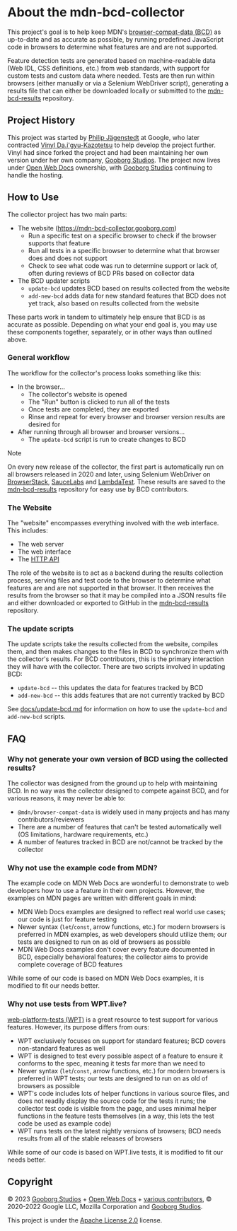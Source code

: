 # About the mdn-bcd-collector

This project's goal is to help keep MDN's [browser-compat-data (BCD)](https://github.com/mdn/browser-compat-data) as up-to-date and as accurate as possible, by running predefined JavaScript code in browsers to determine what features are and are not supported.

Feature detection tests are generated based on machine-readable data (Web IDL, CSS definitions, etc.) from web standards, with support for custom tests and custom data where needed. Tests are then run within browsers (either manually or via a Selenium WebDriver script), generating a results file that can either be downloaded locally or submitted to the [mdn-bcd-results](https://github.com/openwebdocs/mdn-bcd-results) repository.

## Project History

This project was started by [Philip Jägenstedt](https://foolip.org/) at Google, who later contracted [Vinyl Da.i'gyu-Kazotetsu](https://www.queengoob.org) to help develop the project further. Vinyl had since forked the project and had been maintaining her own version under her own company, [Gooborg Studios](https://www.gooborg.com). The project now lives under [Open Web Docs](https://www.openwebdocs.org) ownership, with [Gooborg Studios](https://www.gooborg.com) continuing to handle the hosting.

## How to Use

The collector project has two main parts:

- The website (https://mdn-bcd-collector.gooborg.com)
  - Run a specific test on a specific browser to check if the browser supports that feature
  - Run all tests in a specific browser to determine what that browser does and does not support
  - Check to see what code was run to determine support or lack of, often during reviews of BCD PRs based on collector data
- The BCD updater scripts
  - `update-bcd` updates BCD based on results collected from the website
  - `add-new-bcd` adds data for new standard features that BCD does not yet track, also based on results collected from the website

These parts work in tandem to ultimately help ensure that BCD is as accurate as possible. Depending on what your end goal is, you may use these components together, separately, or in other ways than outlined above.

### General workflow

The workflow for the collector's process looks something like this:

- In the browser...
  - The collector's website is opened
  - The "Run" button is clicked to run all of the tests
  - Once tests are completed, they are exported
  - Rinse and repeat for every browser and browser version results are desired for
- After running through all browser and browser versions...
  - The `update-bcd` script is run to create changes to BCD

> [!NOTE]
> On every new release of the collector, the first part is automatically run on all browsers released in 2020 and later, using Selenium WebDriver on [BrowserStack](https://www.browserstack.com/open-source), [SauceLabs](https://opensource.saucelabs.com/) and [LambdaTest](https://www.lambdatest.com/hyperexecute). These results are saved to the [mdn-bcd-results](https://github.com/openwebdocs/mdn-bcd-results) repository for easy use by BCD contributors.

### The Website

The "website" encompasses everything involved with the web interface. This includes:

- The web server
- The web interface
- The [HTTP API](./http-api.md)

The role of the website is to act as a backend during the results collection process, serving files and test code to the browser to determine what features are and are not supported in that browser. It then receives the results from the browser so that it may be compiled into a JSON results file and either downloaded or exported to GitHub in the [mdn-bcd-results](https://github.com/openwebdocs/mdn-bcd-results) repository.

### The update scripts

The update scripts take the results collected from the website, compiles them, and then makes changes to the files in BCD to synchronize them with the collector's results. For BCD contributors, this is the primary interaction they will have with the collector. There are two scripts involved in updating BCD:

- `update-bcd` -- this updates the data for features tracked by BCD
- `add-new-bcd` -- this adds features that are not currently tracked by BCD

See [docs/update-bcd.md](./update-bcd.md) for information on how to use the `update-bcd` and `add-new-bcd` scripts.

## FAQ

### Why not generate your own version of BCD using the collected results?

The collector was designed from the ground up to help with maintaining BCD. In no way was the collector designed to compete against BCD, and for various reasons, it may never be able to:

- `@mdn/browser-compat-data` is widely used in many projects and has many contributors/reviewers
- There are a number of features that can't be tested automatically well (OS limitations, hardware requirements, etc.)
- A number of features tracked in BCD are not/cannot be tracked by the collector

### Why not use the example code from MDN?

The example code on MDN Web Docs are wonderful to demonstrate to web developers how to use a feature in their own projects. However, the examples on MDN pages are written with different goals in mind:

- MDN Web Docs examples are designed to reflect real world use cases; our code is just for feature testing
- Newer syntax (`let`/`const`, arrow functions, etc.) for modern browsers is preferred in MDN examples, as web developers should utilize them; our tests are designed to run on as old of browsers as possible
- MDN Web Docs examples don't cover every feature documented in BCD, especially behavioral features; the collector aims to provide complete coverage of BCD features

While some of our code is based on MDN Web Docs examples, it is modified to fit our needs better.

### Why not use tests from WPT.live?

[web-platform-tests (WPT)](https://wpt.fyi/) is a great resource to test support for various features. However, its purpose differs from ours:

- WPT exclusively focuses on support for standard features; BCD covers non-standard features as well
- WPT is designed to test every possible aspect of a feature to ensure it conforms to the spec, meaning it tests far more than we need to
- Newer syntax (`let`/`const`, arrow functions, etc.) for modern browsers is preferred in WPT tests; our tests are designed to run on as old of browsers as possible
- WPT's code includes lots of helper functions in various source files, and does not readily display the source code for the tests it runs; the collector test code is visible from the page, and uses minimal helper functions in the feature tests themselves (in a way, this lets the test code be used as example code)
- WPT runs tests on the latest nightly versions of browsers; BCD needs results from all of the stable releases of browsers

While some of our code is based on WPT.live tests, it is modified to fit our needs better.

## Copyright

© 2023 [Gooborg Studios](https://www.gooborg.com/) + [Open Web Docs](https://www.openwebdocs.org) + [various contributors](https://github.com/openwebdocs/mdn-bcd-collector/graphs/contributors), © 2020-2022 Google LLC, Mozilla Corporation and [Gooborg Studios](https://www.gooborg.com/).

This project is under the [Apache License 2.0](https://www.apache.org/licenses/LICENSE-2.0.html) license.
